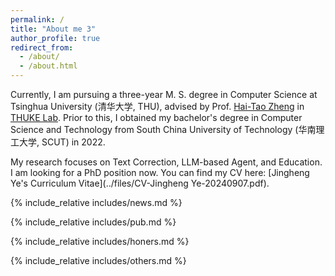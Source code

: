 ```yaml
---
permalink: /
title: "About me 3"
author_profile: true
redirect_from: 
  - /about/
  - /about.html
---
```


Currently, I am pursuing a three-year M. S. degree in Computer Science at Tsinghua University (清华大学, THU), advised by Prof. [Hai-Tao Zheng](https://scholar.google.com/citations?user=7VPeORoAAAAJ&hl=zh-CN) in [THUKE Lab](https://github.com/THUKElab). Prior to this, I obtained my bachelor's degree in Computer Science and Technology from South China University of Technology (华南理工大学, SCUT) in 2022.

My research focuses on Text Correction, LLM-based Agent, and Education. I am looking for a PhD position now. You can find my CV here: [Jingheng Ye's Curriculum Vitae](../files/CV-Jingheng Ye-20240907.pdf).


<!-- Include other info -->
{% include_relative includes/news.md %}

{% include_relative includes/pub.md %}

{% include_relative includes/honers.md %}

{% include_relative includes/others.md %}

